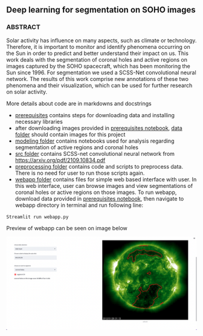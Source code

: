 ## Deep learning for segmentation on SOHO images

### ABSTRACT
Solar activity has influence on many aspects, such as climate or technology. Therefore, it is important to monitor and identify phenomena occurring on the Sun in order to predict and better understand their impact on us. This work deals with the segmentation of coronal holes and active regions on images captured by the SOHO spacecraft, which has been monitoring the Sun since 1996. For segmentation we used a SCSS-Net convolutional neural network. The results of this work comprise new annotations of these two phenomena and their visualization, which can be used for further research on solar activity.   

More details about code are in markdowns and docstrings

- [prerequisites](prerequisites/) contains steps for downloading data and installing necessary libraries
- after downloading images provided in [prerequisites notebook](prerequisites/prerequisites.ipynb), [data folder](data/) should contain images for this project
- [modeling folder](modeling/) contains notebooks used for analysis regarding segmentation of active regions and coronal holes
- [src folder](src/) contains SCSS-net convolutional neural network from https://arxiv.org/pdf/2109.10834.pdf 
- [preprocessing folder](preprocessing/) contains code and scripts to preprocess data. There is no need for user to run those scripts again.
- [webapp folder](webapp/) contains files for simple web based interface with user. In this web interface, user can browse images and view segmentations of coronal holes or active regions on those images. To run webapp, download data provided in [prerequisites notebook](prerequisites/prerequisites.ipynb), then navigate to webapp directory in terminal and run following line:
```console
Streamlit run webapp.py
``` 
Preview of webapp can be seen on image below

![webapp folder](figures/webapp-peak.png)
